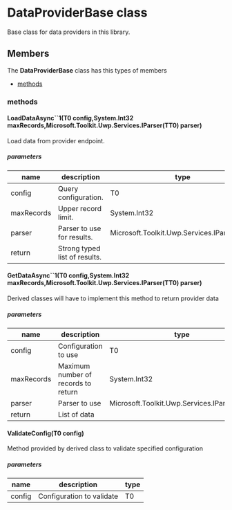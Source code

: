 
# DataProviderBase<T1> class

Base class for data providers in this library.

## Members

The **DataProviderBase<T1>** class has this types of members

* [methods](#methods)

### methods

#### LoadDataAsync``1(T0 config,System.Int32 maxRecords,Microsoft.Toolkit.Uwp.Services.IParser(TT0) parser)

Load data from provider endpoint.

##### parameters



| name | description | type || --- | --- | --- || config | Query configuration. | T0 || maxRecords | Upper record limit. | System.Int32 || parser | Parser to use for results. | Microsoft.Toolkit.Uwp.Services.IParser(TT0) || return |Strong typed list of results. |
#### GetDataAsync``1(T0 config,System.Int32 maxRecords,Microsoft.Toolkit.Uwp.Services.IParser(TT0) parser)

Derived classes will have to implement this method to return provider data

##### parameters



| name | description | type || --- | --- | --- || config | Configuration to use | T0 || maxRecords | Maximum number of records to return | System.Int32 || parser | Parser to use | Microsoft.Toolkit.Uwp.Services.IParser(TT0) || return |List of data |
#### ValidateConfig(T0 config)

Method provided by derived class to validate specified configuration

##### parameters



| name | description | type || --- | --- | --- || config | Configuration to validate | T0 |